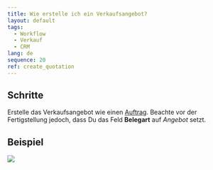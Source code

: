 ```yaml
---
title: Wie erstelle ich ein Verkaufsangebot?
layout: default
tags:
  - Workflow
  - Verkauf
  - CRM
lang: de
sequence: 20
ref: create_quotation
---
```


## Schritte

Erstelle das Verkaufsangebot wie einen [Auftrag](Auftrag_erfassen). Beachte vor der Fertigstellung jedoch, dass Du das Feld **Belegart** auf *Angebot* setzt.

## Beispiel

![](assets/Verkaufsangebot_erstellen.gif)
